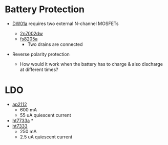 # Battery Protection
* [DW01a](https://datasheet.lcsc.com/lcsc/1912111437_PUOLOP-DW01A_C351410.pdf) requires two external N-channel MOSFETs
  * [2n7002dw](https://datasheet.lcsc.com/lcsc/2008111605_Yangzhou-Yangjie-Elec-Tech-2N7002DW_C699281.pdf)
  * [fs8205a](https://datasheet.lcsc.com/lcsc/2105241639_TECH-PUBLIC-FS8205A_C2830320.pdf)
    * Two drains are connected

* Reverse polarity protection
  * How would it work when the battery has to charge & also discharge at different times?

# LDO
* [ap2112](https://www.diodes.com/assets/Datasheets/AP2112.pdf)
  * 600 mA
  * 55 uA quiescent current
* [ht7733a](https://www.electroschematics.com/wp-content/uploads/2013/05/ht7750a-ht7727a-ht7730a-ht7733a-datasheet.pdf)
  *
* [ht7333](https://www.endrich.com/fm/2/HT73xx-1v100.pdf)
  * 250 mA
  * 2.5 uA quiescent current